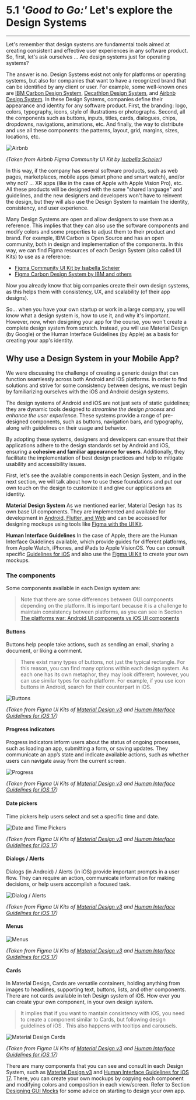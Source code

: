 # 5.1 _'Good to Go:'_ Let's explore the Design Systems
___
Let's remember that design systems are fundamental tools aimed at creating consistent and effective user experiences in any software product.
So, first, let's ask ourselves ... Are design systems just for operating systems?

The answer is no. Design Systems exist not only for platforms or operating systems, but also for companies that want to have a recognized brand that can be identified by any client or user. For example, some well-known ones are [IBM Carbon Design System](https://carbondesignsystem.com/), [Decathlon Design System](https://www.decathlon.design/), and [Airbnb Design System](https://airbnb.design/). In these Design Systems, companies define their appearance and identity for any software product. First, the branding: logo, colors, typography, icons, style of illustrations or photographs. Second, all the components such as buttons, inputs, titles, cards, dialogues, chips, dropdowns, navigations, animations, etc. And finally, the way to distribute and use all these components: the patterns, layout, grid, margins, sizes, locations, etc.

![Airbnb](../assets/AirbnbDS.png)

_(Taken from Airbnb Figma Community UI Kit by [Isabella Scheier](https://www.figma.com/community/file/1206705782258966386))_

In this way, if the company has several software products, such as web pages, marketplaces, mobile apps (smart phone and smart watch), and/or why not? ... XR apps (like in the case of Apple with Apple Vision Pro), etc. All these products will be designed with the same "shared language" and guidelines, and the new designers and developers won't have to reinvent the design, but they will also use the Design System to maintain the identity, consistency, and user experience.

Many Design Systems are open and allow designers to use them as a reference. This implies that they can also use the software components and modify colors and some properties to adjust them to their product and brand. For example, IBM Carbon is Open Source and has an open community, both in design and implementation of the components. In this way, we can find Figma resources of each Design System (also called UI Kits) to use as a reference:

- [Figma Community UI Kit by Isabella Scheier](https://www.figma.com/community/file/1206705782258966386)
- [Figma Carbon Design System by IBM and others](https://www.figma.com/community/file/1157761560874207208)

Now you already know that big companies create their own design systems, as this helps them with consistency, UX, and scalability (of their app designs).

So... when you have your own startup or work in a large company, you will know what a design system is, how to use it, and why it's important. However, now, when designing your app for the course, you won't create a complete design system from scratch. Instead, you will use Material Design (by Google) or the Human Interface Guidelines (by Apple) as a basis for creating your app's identity.

## Why use a Design System in your Mobile App?

We were discussing the challenge of creating a generic design that can function seamlessly across both Android and iOS platforms. In order to find solutions and strive for some consistency between designs, we must begin by familiarizing ourselves with the iOS and Android design systems.

The design systems of Android and iOS are not just sets of static guidelines; they are dynamic tools designed to *streamline the design process* and *enhance the user experience*. These systems provide a range of pre-designed components, such as buttons, navigation bars, and typography, along with guidelines on their usage and behavior.

By adopting these systems, designers and developers can ensure that their applications adhere to the design standards set by Android and iOS, ensuring a **cohesive and familiar appearance for users**. Additionally, they facilitate the implementation of best design practices and help to mitigate usability and accessibility issues.

First, let's see the available components in each Design System, and in the next section, we will talk about how to use these foundations and put our own touch on the design to customize it and give our applications an identity.

**Material Design System**
As we mentioned earlier, Material Design has its own base UI components. They are implemented and available for development in [Android, Flutter, and Web](https://m3.material.io/develop) and can be accessed for designing mockups using tools like [Figma with the UI Kit](https://www.figma.com/community/file/1035203688168086460).

**Human Interface Guidelines**
In the case of Apple, there are the Human Interface Guidelines available, which provide guides for different platforms, from Apple Watch, iPhones, and iPads to Apple VisionOS. You can consult specific [Guidelines for iOS](https://developer.apple.com/design/human-interface-guidelines/designing-for-ios) and also use the [Figma UI Kit](https://www.figma.com/community/file/1248375255495415511) to create your own mockups.


### The components

Some components available in each Design system are:

> Note that there are some differences between GUI components depending on the platform. It is important because it is a challenge to maintain consistency between platforms, as you can see in Section [The platforms war: Android UI components vs iOS UI components](chapter5/GUI-components-comparison.md)

#### Buttons

Buttons help people take actions, such as sending an email, sharing a document, or liking a comment.

>There exist many types of buttons, not just the typical rectangle. For this reason, you can find many options within each design system. As each one has its own metaphor, they may look different; however, you can use similar types for each platform. For example, if you use icon buttons in Android, search for their counterpart in iOS.

![Buttons](../assets/ButtonsComponent.png)

_(Taken from Figma UI Kits of [Material Design v3](https://www.figma.com/community/file/1248375255495415511) and [Human Interface Guidelines for iOS 17](https://www.figma.com/community/file/1248375255495415511))_


#### Progress indicators
Progress indicators inform users about the status of ongoing processes, such as loading an app, submitting a form, or saving updates. They communicate an app’s state and indicate available actions, such as whether users can navigate away from the current screen.

![Progress](../assets/Progress.png)

_(Taken from Figma UI Kits of [Material Design v3](https://www.figma.com/community/file/1248375255495415511) and [Human Interface Guidelines for iOS 17](https://www.figma.com/community/file/1248375255495415511))_

#### Date pickers
Time pickers help users select and set a specific time and date.

![Date and Time Pickers](../assets/DatePickers.png)

_(Taken from Figma UI Kits of [Material Design v3](https://www.figma.com/community/file/1248375255495415511) and [Human Interface Guidelines for iOS 17](https://www.figma.com/community/file/1248375255495415511))_

#### Dialogs / Alerts

Dialogs (in Android)  / Alerts (in iOS) provide important prompts in a user flow. They can require an action, communicate information for making decisions, or help users accomplish a focused task.

![Dialog / Alerts](../assets/DialogAlerts.png)

_(Taken from Figma UI Kits of [Material Design v3](https://www.figma.com/community/file/1248375255495415511) and [Human Interface Guidelines for iOS 17](https://www.figma.com/community/file/1248375255495415511))_

#### Menus

![Menus ](../assets/Menus.png)

_(Taken from Figma UI Kits of [Material Design v3](https://www.figma.com/community/file/1248375255495415511) and [Human Interface Guidelines for iOS 17](https://www.figma.com/community/file/1248375255495415511))_

#### Cards
In Material Design, Cards are versatile containers, holding anything from images to headlines, supporting text, buttons, lists, and other components.
There are not cards available in teh Design system of iOS. How ever you can create ypur own component, in your own design system.

>It implies that if you want to mantain consistency with iOS, you need to create a component similar to Cards, but following design guidelines of iOS . This also happens with tooltips and carousels.

![Material Design Cards](../assets/CardsMD.png)

_(Taken from Figma UI Kits of [Material Design v3](https://www.figma.com/community/file/1248375255495415511) and [Human Interface Guidelines for iOS 17](https://www.figma.com/community/file/1248375255495415511))_

There are many components that you can see and consult in each Design System, such as [Material Design v3](https://www.figma.com/community/file/1248375255495415511) and [Human Interface Guidelines for iOS 17](https://www.figma.com/community/file/1248375255495415511). There, you can create your own mockups by copying each component and modifying colors and composition in each view/screen.
Refer to Section [Designing GUI Mocks](chapter5/Designing-GUI-Mocks.md) for some advice on starting to design your own app.








